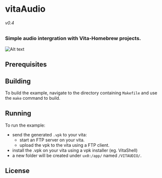 # vitaAudio
###### *v0.4* 

### Simple audio intergration with Vita-Homebrew projects.

![Alt text](http://www.playlight.com.au/vita/vitaAudio/info/vitaAudio.png "")



## Prerequisites



## Building

To build the example, navigate to the directory containing `Makefile` and use the `make` command to build.

## Running

To run the example:
- send the generated `.vpk` to your vita:
	- start an FTP server on your vita.
	- upload the vpk to the vita using a FTP client.
- install the .vpk on your vita using a vpk installer (eg. VitaShell)
- a new folder will be created under `ux0:/app/` named `/VITAUDIO/`.



## License

